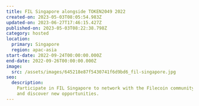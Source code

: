 ```yaml
---
title: FIL Singapore alongside TOKEN2049 2022
created-on: 2023-05-03T08:05:54.983Z
updated-on: 2023-06-27T17:46:15.427Z
published-on: 2023-05-03T08:22:38.798Z
category: hosted
location:
  primary: Singapore
  region: apac-asia
start-date: 2022-09-24T00:00:00.000Z
end-date: 2022-09-26T00:00:00.000Z
image:
  src: /assets/images/645218e87f5430741f6d9bd6_fil-singapore.jpg
seo:
  description:
    Participate in FIL Singapore to network with the Filecoin community
    and discover new opportunities.
---
```

